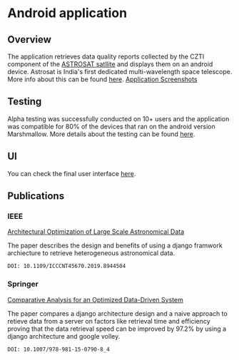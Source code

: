 # Android application

## Overview

The application retrieves data quality reports collected by the CZTI component of the [ASTROSAT satllite](https://web.iucaa.in/~astrosat/czti_specs.html) and displays them on an android device. 
Astrosat is India's first dedicated multi-wavelength space telescope. More info about this can be found [here](http://astrosat.iucaa.in/). [Application Screenshots](https://github.com/ankitdani/iucaa_x/tree/master/Screenshots/Frontend)

## Testing

Alpha testing was successfully conducted on 10+ users and the application was compatible for 80% of the devices that ran on the android version Marshmallow. More details about the testing can be found [here](https://github.com/ankitdani1997/iucaa_x/tree/master/Screenshots/Testing%20Results).

## UI

You can check the final user interface [here](https://github.com/ankitdani1997/iucaa_x/tree/master/Screenshots/Frontend).

## Publications

### IEEE

[Architectural Optimization of Large Scale Astronomical Data](https://ieeexplore.ieee.org/document/8944504)

The paper describes the design and benefits of using a django framwork archiecture to retrieve heterogeneous astronomical data. 

```
DOI: 10.1109/ICCCNT45670.2019.8944504
```

### Springer

[Comparative Analysis for an Optimized Data-Driven System](https://link.springer.com/chapter/10.1007/978-981-15-0790-8_4)

The paper compares a django architecture design and a naive approach to retieve data from a server on factors like retrieval time and efficiency proving that the data retrieval speed can be improved by 97.2% by using a django architecture and google volley. 


```
DOI: 10.1007/978-981-15-0790-8_4
```





